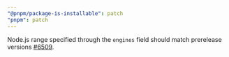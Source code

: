 ```yaml
---
"@pnpm/package-is-installable": patch
"pnpm": patch
---
```


Node.js range specified through the `engines` field should match prerelease versions [#6509](https://github.com/pnpm/pnpm/pull/6509).
